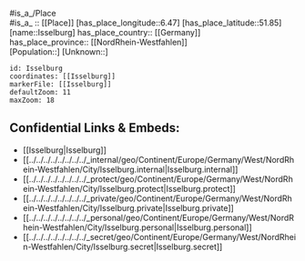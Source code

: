 ﻿---
location: [51.85,6.47] 
mapzoom: [7,12] 
mapmarker: city 
type: City
tags:
- geo/City


SpocWebEntityId: 31137
isDeleted: false
confidential: public

---
#is_a_/Place  
#is_a_ :: [[Place]] 
[has_place_longitude::6.47] 
[has_place_latitude::51.85] 
[name::Isselburg] 
has_place_country:: [[Germany]]  
has_place_province:: [[NordRhein-Westfahlen]]  
[Population::] 
[Unknown::] 


```leaflet
id: Isselburg
coordinates: [[Isselburg]] 
markerFile: [[Isselburg]] 
defaultZoom: 11 
maxZoom: 18
```


## Confidential Links & Embeds: 
- [[Isselburg|Isselburg]]  
- [[../../../../../../../../_internal/geo/Continent/Europe/Germany/West/NordRhein-Westfahlen/City/Isselburg.internal|Isselburg.internal]] 
- [[../../../../../../../../_protect/geo/Continent/Europe/Germany/West/NordRhein-Westfahlen/City/Isselburg.protect|Isselburg.protect]] 
- [[../../../../../../../../_private/geo/Continent/Europe/Germany/West/NordRhein-Westfahlen/City/Isselburg.private|Isselburg.private]] 
- [[../../../../../../../../_personal/geo/Continent/Europe/Germany/West/NordRhein-Westfahlen/City/Isselburg.personal|Isselburg.personal]] 
- [[../../../../../../../../_secret/geo/Continent/Europe/Germany/West/NordRhein-Westfahlen/City/Isselburg.secret|Isselburg.secret]] 

